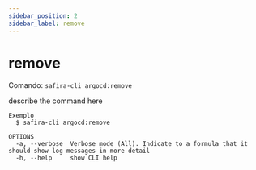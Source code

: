 ```yaml
---
sidebar_position: 2
sidebar_label: remove
---
```

# remove

Comando: `safira-cli argocd:remove`

describe the command here

```
Exemplo
  $ safira-cli argocd:remove

OPTIONS
  -a, --verbose  Verbose mode (All). Indicate to a formula that it should show log messages in more detail
  -h, --help     show CLI help
```